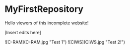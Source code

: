 # MyFirstRepository
<html>
<p>Hello viewers of this incomplete website!</p>
<p>[Insert edits here]</p>
</html>
![C-RAM](C-RAM.jpg "Test 1")
![CIWS](CIWS.jpg "Test 2!")
